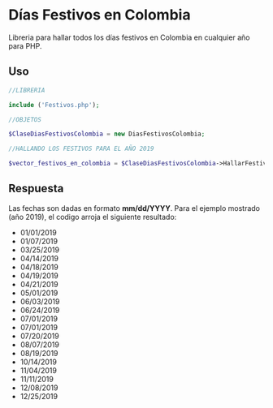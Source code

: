 # Días Festivos en Colombia

Libreria para hallar todos los días festivos en Colombia en cualquier año para PHP. 

## Uso

```php
//LIBRERIA

include ('Festivos.php');

//OBJETOS

$ClaseDiasFestivosColombia = new DiasFestivosColombia;

//HALLANDO LOS FESTIVOS PARA EL AÑO 2019

$vector_festivos_en_colombia = $ClaseDiasFestivosColombia->HallarFestivosEnAño(2019);

```

## Respuesta

Las fechas son dadas en formato **mm/dd/YYYY**. Para el ejemplo mostrado (año 2019), el codigo arroja el siguiente resultado: 


* 01/01/2019
* 01/07/2019
* 03/25/2019
* 04/14/2019
* 04/18/2019
* 04/19/2019
* 04/21/2019
* 05/01/2019
* 06/03/2019
* 06/24/2019
* 07/01/2019
* 07/01/2019
* 07/20/2019
* 08/07/2019
* 08/19/2019
* 10/14/2019
* 11/04/2019
* 11/11/2019
* 12/08/2019
* 12/25/2019
